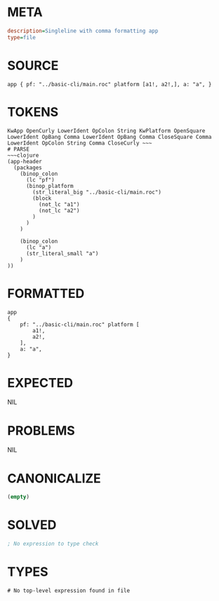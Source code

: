 # META
~~~ini
description=Singleline with comma formatting app
type=file
~~~
# SOURCE
~~~roc
app { pf: "../basic-cli/main.roc" platform [a1!, a2!,], a: "a", }
~~~
# TOKENS
~~~text
KwApp OpenCurly LowerIdent OpColon String KwPlatform OpenSquare LowerIdent OpBang Comma LowerIdent OpBang Comma CloseSquare Comma LowerIdent OpColon String Comma CloseCurly ~~~
# PARSE
~~~clojure
(app-header
  (packages
    (binop_colon
      (lc "pf")
      (binop_platform
        (str_literal_big "../basic-cli/main.roc")
        (block
          (not_lc "a1")
          (not_lc "a2")
        )
      )
    )

    (binop_colon
      (lc "a")
      (str_literal_small "a")
    )
))
~~~
# FORMATTED
~~~roc
app
{
	pf: "../basic-cli/main.roc" platform [
		a1!,
		a2!,
	],
	a: "a",
}
~~~
# EXPECTED
NIL
# PROBLEMS
NIL
# CANONICALIZE
~~~clojure
(empty)
~~~
# SOLVED
~~~clojure
; No expression to type check
~~~
# TYPES
~~~roc
# No top-level expression found in file
~~~
